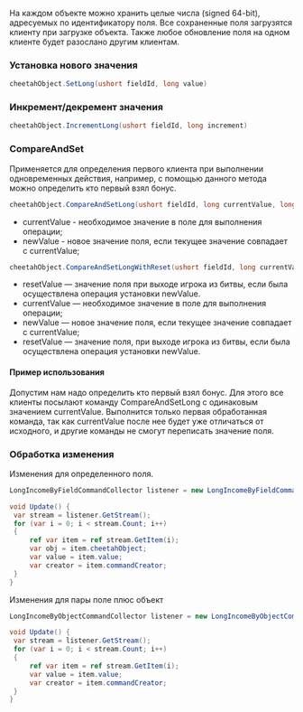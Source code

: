На каждом объекте можно хранить целые числа (signed 64-bit), адресуемых по идентификатору поля. Все сохраненные поля
загрузятся клиенту при загрузке объекта. Также любое обновление поля на одном клиенте будет разослано другим клиентам.

### Установка нового значения

```csharp
cheetahObject.SetLong(ushort fieldId, long value)
```

### Инкремент/декремент значения

```csharp
cheetahObject.IncrementLong(ushort fieldId, long increment)
```

### CompareAndSet

Применяется для определения первого клиента при выполнении одновременных действия, например, с помощью данного метода
можно определить кто первый взял бонус.

```csharp
cheetahObject.CompareAndSetLong(ushort fieldId, long currentValue, long newValue);
```

- currentValue - необходимое значение в поле для выполнения операции;
- newValue - новое значение поля, если текущее значение совпадает с currentValue;

```csharp
cheetahObject.CompareAndSetLongWithReset(ushort fieldId, long currentValue, long newValue, long resetValue);
```

- resetValue — значение поля при выходе игрока из битвы, если была осуществлена операция установки newValue.
- currentValue — необходимое значение в поле для выполнения операции;
- newValue — новое значение поля, если текущее значение совпадает с currentValue;
- resetValue — значение поля, при выходе игрока из битвы, если была осуществлена операция установки newValue.

#### Пример использования

Допустим нам надо определить кто первый взял бонус. Для этого все клиенты посылают команду CompareAndSetLong
с одинаковым значением currentValue.
Выполнится только первая обработанная команда, так как currentValue после нее будет уже отличаться от исходного,
и другие команды не смогут переписать значение поля.

### Обработка изменения

Изменения для определенного поля.

```csharp
LongIncomeByFieldCommandCollector listener = new LongIncomeByFieldCommandCollector(client, field);

void Update() {
 var stream = listener.GetStream();
 for (var i = 0; i < stream.Count; i++)
 {
     ref var item = ref stream.GetItem(i);
     var obj = item.cheetahObject;
     var value = item.value;
     var creator = item.commandCreator;
 }
}
```

Изменения для пары поле плюс объект

```csharp
LongIncomeByObjectCommandCollector listener = new LongIncomeByObjectCommandCollector(client, objectId, field);

void Update() {
 var stream = listener.GetStream();
 for (var i = 0; i < stream.Count; i++)
 {
     ref var item = ref stream.GetItem(i);        
     var value = item.value;
     var creator = item.commandCreator;
 }
}
```
